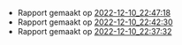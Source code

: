* Rapport gemaakt op [2022-12-10_22:47:18](rapport/2022-12-10_22-47-18.md) 
* Rapport gemaakt op [2022-12-10_22:42:30](rapport/2022-12-10_22-42-30.md) 
* Rapport gemaakt op [2022-12-10_22:37:32](rapport/2022-12-10_22-37-32.md) 



